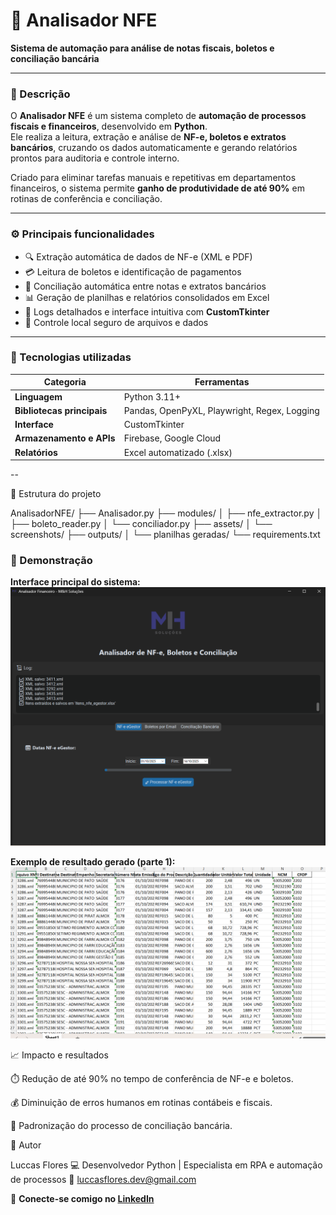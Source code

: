 # 🧾 Analisador NFE  
**Sistema de automação para análise de notas fiscais, boletos e conciliação bancária**

---

### 📖 Descrição  
O **Analisador NFE** é um sistema completo de **automação de processos fiscais e financeiros**, desenvolvido em **Python**.  
Ele realiza a leitura, extração e análise de **NF-e, boletos e extratos bancários**, cruzando os dados automaticamente e gerando relatórios prontos para auditoria e controle interno.

Criado para eliminar tarefas manuais e repetitivas em departamentos financeiros, o sistema permite **ganho de produtividade de até 90%** em rotinas de conferência e conciliação.

---

### ⚙️ Principais funcionalidades
- 🔍 Extração automática de dados de NF-e (XML e PDF)  
- 💳 Leitura de boletos e identificação de pagamentos  
- 🧾 Conciliação automática entre notas e extratos bancários  
- 📊 Geração de planilhas e relatórios consolidados em Excel  
- 💬 Logs detalhados e interface intuitiva com **CustomTkinter**  
- 🔐 Controle local seguro de arquivos e dados  

---

### 🧠 Tecnologias utilizadas
| Categoria | Ferramentas |
|------------|--------------|
| **Linguagem** | Python 3.11+ |
| **Bibliotecas principais** | Pandas, OpenPyXL, Playwright, Regex, Logging |
| **Interface** | CustomTkinter |
| **Armazenamento e APIs** | Firebase, Google Cloud |
| **Relatórios** | Excel automatizado (.xlsx) |

--


🧩 Estrutura do projeto

AnalisadorNFE/
├── Analisador.py
├── modules/
│   ├── nfe_extractor.py
│   ├── boleto_reader.py
│   └── conciliador.py
├── assets/
│   └── screenshots/
├── outputs/
│   └── planilhas geradas/
└── requirements.txt


### 🎥 Demonstração  

**Interface principal do sistema:**  
![Interface do sistema](docs/interface.png)

**Exemplo de resultado gerado (parte 1):**  
![Resultado gerado](docs/exemploderesultadoparte1.png)


📈 Impacto e resultados

⏱️ Redução de até 90% no tempo de conferência de NF-e e boletos.

💰 Diminuição de erros humanos em rotinas contábeis e fiscais.

📂 Padronização do processo de conciliação bancária.

🧩 Autor

Luccas Flores
💻 Desenvolvedor Python | Especialista em RPA e automação de processos
📧 luccasflores.dev@gmail.com

🔗 **Conecte-se comigo no [LinkedIn](https://www.linkedin.com/in/luccas-flores-038757231/)**  

